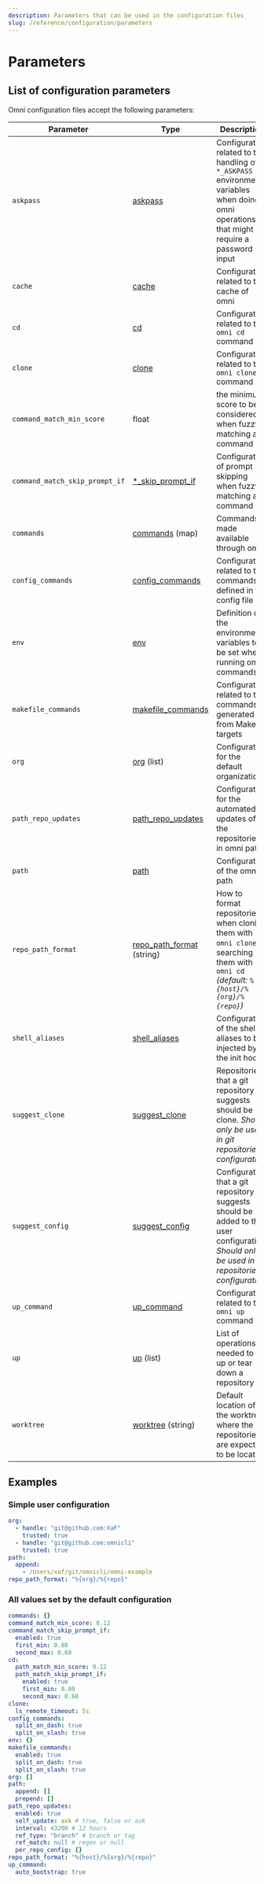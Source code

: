 ```yaml
---
description: Parameters that can be used in the configuration files
slug: /reference/configuration/parameters
---
```


# Parameters

## List of configuration parameters

Omni configuration files accept the following parameters:

| Parameter               | Type | Description                                                            |
|-------------------------|------|------------------------------------------------------------------------|
| `askpass` | [askpass](parameters/askpass) | Configuration related to the handling of `*_ASKPASS` environment variables when doing omni operations that might require a password input |
| `cache` | [cache](parameters/cache) | Configuration related to the cache of omni |
| `cd` | [cd](parameters/cd) | Configuration related to the `omni cd` command |
| `clone` | [clone](parameters/clone) | Configuration related to the `omni clone` command |
| `command_match_min_score` | float | the minimum score to be considered when fuzzy matching a command |
| `command_match_skip_prompt_if` | [*_skip_prompt_if](parameters/skip-prompt-if) | Configuration of prompt skipping when fuzzy matching a command |
| `commands` | [commands](parameters/commands) (map) | Commands made available through omni |
| `config_commands` | [config_commands](parameters/config_commands) | Configuration related to the commands defined in the config file |
| `env` | [env](parameters/env) | Definition of the environment variables to be set when running omni commands |
| `makefile_commands` | [makefile_commands](parameters/makefile_commands) | Configuration related to the commands generated from Makefile targets |
| `org` | [org](parameters/org) (list) | Configuration for the default organizations |
| `path_repo_updates` | [path_repo_updates](parameters/path_repo_updates) | Configuration for the automated updates of the repositories in omni path |
| `path` | [path](parameters/path) | Configuration of the omni path |
| `repo_path_format` | [repo_path_format](parameters/repo_path_format) (string) | How to format repositories when cloning them with `omni clone` or searching them with `omni cd` *(default: `%{host}/%{org}/%{repo}`)* |
| `shell_aliases` | [shell_aliases](parameters/shell_aliases) | Configuration of the shell aliases to be injected by the init hook. |
| `suggest_clone` | [suggest_clone](parameters/suggest_clone) | Repositories that a git repository suggests should be clone. *Should only be used in git repositories configuration.* |
| `suggest_config` | [suggest_config](parameters/suggest_config) | Configuration that a git repository suggests should be added to the user configuration. *Should only be used in git repositories configuration.* |
| `up_command` | [up_command](parameters/up_command) | Configuration related to the `omni up` command |
| `up` | [up](parameters/up) (list) | List of operations needed to set up or tear down a repository |
| `worktree` | [worktree](parameters/worktree) (string) | Default location of the worktree, where the git repositories are expected to be located |

## Examples

### Simple user configuration

```yaml
org:
  - handle: "git@github.com:XaF"
    trusted: true
  - handle: "git@github.com:omnicli"
    trusted: true
path:
  append:
    - /Users/xaf/git/omnicli/omni-example
repo_path_format: "%{org}/%{repo}"
```

### All values set by the default configuration

```yaml
commands: {}
command_match_min_score: 0.12
command_match_skip_prompt_if:
  enabled: true
  first_min: 0.80
  second_max: 0.60
cd:
  path_match_min_score: 0.12
  path_match_skip_prompt_if:
    enabled: true
    first_min: 0.80
    second_max: 0.60
clone:
  ls_remote_timeout: 5s
config_commands:
  split_on_dash: true
  split_on_slash: true
env: {}
makefile_commands:
  enabled: true
  split_on_dash: true
  split_on_slash: true
org: []
path:
  append: []
  prepend: []
path_repo_updates:
  enabled: true
  self_update: ask # true, false or ask
  interval: 43200 # 12 hours
  ref_type: "branch" # branch or tag
  ref_match: null # regex or null
  per_repo_config: {}
repo_path_format: "%{host}/%{org}/%{repo}"
up_command:
  auto_bootstrap: true
```
